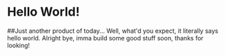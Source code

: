 # Hello World!
##Just another product of today...
Well, what'd you expect, it literally says hello world.
Alright bye, imma build some good stuff soon, thanks for looking!
